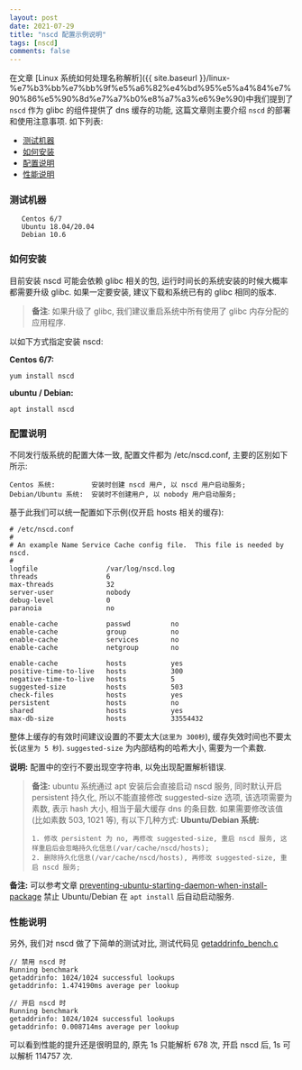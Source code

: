 ```yaml
---
layout: post
date: 2021-07-29
title: "nscd 配置示例说明"
tags: [nscd]
comments: false
---
```


在文章 [Linux 系统如何处理名称解析]({{ site.baseurl }}/linux-%e7%b3%bb%e7%bb%9f%e5%a6%82%e4%bd%95%e5%a4%84%e7%90%86%e5%90%8d%e7%a7%b0%e8%a7%a3%e6%9e%90)中我们提到了 `nscd` 作为 glibc 的组件提供了 dns 缓存的功能, 这篇文章则主要介绍 `nscd` 的部署和使用注意事项. 如下列表:

* [测试机器](#测试机器)  
* [如何安装](#如何安装)
* [配置说明](#配置说明)
* [性能说明](#性能说明)


### 测试机器

```
   Centos 6/7
   Ubuntu 18.04/20.04
   Debian 10.6
```

### 如何安装

目前安装 nscd 可能会依赖 glibc 相关的包, 运行时间长的系统安装的时候大概率都需要升级 glibc. 如果一定要安装, 建议下载和系统已有的 glibc 相同的版本.
 
> **备注**: 如果升级了 glibc, 我们建议重启系统中所有使用了 glibc 内存分配的应用程序. 

以如下方式指定安装 nscd:

**Centos 6/7:**
```
yum install nscd
```
**ubuntu / Debian:**
```
apt install nscd
```
### 配置说明

不同发行版系统的配置大体一致, 配置文件都为 /etc/nscd.conf, 主要的区别如下所示:
```
Centos 系统:         安装时创建 nscd 用户, 以 nscd 用户启动服务;
Debian/Ubuntu 系统:  安装时不创建用户, 以 nobody 用户启动服务;
```
基于此我们可以统一配置如下示例(仅开启 hosts 相关的缓存):
```
# /etc/nscd.conf
#
# An example Name Service Cache config file.  This file is needed by nscd.
#
logfile                 /var/log/nscd.log
threads                 6
max-threads             32
server-user             nobody
debug-level             0
paranoia                no

enable-cache            passwd          no
enable-cache            group           no
enable-cache            services        no
enable-cache            netgroup        no

enable-cache            hosts           yes
positive-time-to-live   hosts           300
negative-time-to-live   hosts           5
suggested-size          hosts           503
check-files             hosts           yes
persistent              hosts           no
shared                  hosts           yes
max-db-size             hosts           33554432
```

整体上缓存的有效时间建议设置的不要太大(`这里为 300秒`), 缓存失效时间也不要太长(`这里为 5 秒`). `suggested-size` 为内部结构的哈希大小, 需要为一个素数.

**说明:** 配置中的空行不要出现空字符串, 以免出现配置解析错误.

> **备注:** ubuntu 系统通过 apt 安装后会直接启动  nscd 服务, 同时默认开启 persistent 持久化, 所以不能直接修改 suggested-size 选项, 该选项需要为素数, 表示 hash 大小, 相当于最大缓存 dns 的条目数. 如果需要修改该值(比如素数 503, 1021 等), 有以下几种方式:
> **Ubuntu/Debian 系统:**
> ```
> 1. 修改 persistent 为 no, 再修改 suggested-size, 重启 nscd 服务, 这样重启后会忽略持久化信息(/var/cache/nscd/hosts);
> 2. 删除持久化信息(/var/cache/nscd/hosts), 再修改 suggested-size, 重启 nscd 服务;
> ```

**备注:**  可以参考文章 [preventing-ubuntu-starting-daemon-when-install-package](https://major.io/2016/05/05/preventing-ubuntu-16-04-starting-daemons-package-installed/) 禁止 Ubuntu/Debian 在 `apt install` 后自动启动服务.


### 性能说明
另外, 我们对 nscd 做了下简单的测试对比, 测试代码见 [getaddrinfo_bench.c](https://gist.github.com/arstercz/125d1f982f7c9dd772fc7f2bef3ddff6)
```
// 禁用 nscd 时
Running benchmark
getaddrinfo: 1024/1024 successful lookups
getaddrinfo: 1.474190ms average per lookup

// 开启 nscd 时
Running benchmark
getaddrinfo: 1024/1024 successful lookups
getaddrinfo: 0.008714ms average per lookup
```
 
可以看到性能的提升还是很明显的, 原先 1s 只能解析 678 次, 开启 nscd 后, 1s 可以解析 114757 次.
